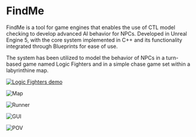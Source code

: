 # FindMe
FindMe is a tool for game engines that enables the use of CTL model checking to develop advanced AI behavior for NPCs.
Developed in Unreal Engine 5, with the core system implemented in C++ and its functionality integrated through Blueprints for ease of use.

The system has been utilized to model the behavior of NPCs in a turn-based game named Logic Fighters and in a simple chase game set within a labyrinthine map.

[![Logic Fighters demo](https://i.imgur.com/kfcFnDW.jpeg)](https://youtu.be/S6BNATnkXI0)

![Map](https://i.imgur.com/S6Yh2kp.png)

![Runner](https://i.imgur.com/WQdr26P.png)

![GUI](https://i.imgur.com/obeuQ5u.jpeg)

![POV](https://i.imgur.com/dQfvtQH.jpeg)
